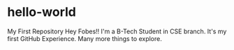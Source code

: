 # hello-world
My First Repository
Hey Fobes!!
I'm a B-Tech Student in CSE branch.
It's my first GitHub Experience. Many more things to explore.
